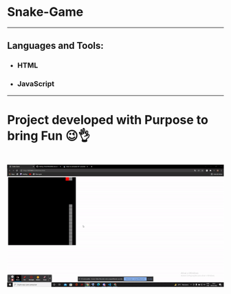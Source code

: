 # Snake-Game

---

## Languages and Tools:
- ### HTML

- ### JavaScript

---

# Project developed with Purpose to bring Fun 😉👌

<h1 align="center">
<img src="/ezgif.com-gif-maker.gif" alt="video" />
</h1>
